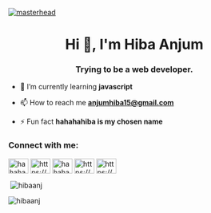 [![masterhead](https://commons.wikimedia.org/wiki/File:Matrix_Digital_rain_banner.gif)](https://rishavchanda.io)
<h1 align="center">Hi 👋, I'm Hiba Anjum</h1>
<h3 align="center">Trying to be a web developer.</h3>

- 🌱 I’m currently learning **javascript**

- 📫 How to reach me **anjumhiba15@gmail.com**

- ⚡ Fun fact **hahahahiba is my chosen name**

<h3 align="left">Connect with me:</h3>
<p align="left">
<a href="https://twitter.com/hahahahiba" target="blank"><img align="center" src="https://raw.githubusercontent.com/rahuldkjain/github-profile-readme-generator/master/src/images/icons/Social/twitter.svg" alt="hahahahiba" height="30" width="40" /></a>
<a href="https://linkedin.com/in/https://www.linkedin.com/in/hiba-anjum-182b89192/" target="blank"><img align="center" src="https://raw.githubusercontent.com/rahuldkjain/github-profile-readme-generator/master/src/images/icons/Social/linked-in-alt.svg" alt="https://www.linkedin.com/in/hiba-anjum-182b89192/" height="30" width="40" /></a>
<a href="https://instagram.com/hahahahiba" target="blank"><img align="center" src="https://raw.githubusercontent.com/rahuldkjain/github-profile-readme-generator/master/src/images/icons/Social/instagram.svg" alt="hahahahiba" height="30" width="40" /></a>
<a href="https://www.behance.net/https://www.behance.net/anjumhiba" target="blank"><img align="center" src="https://raw.githubusercontent.com/rahuldkjain/github-profile-readme-generator/master/src/images/icons/Social/behance.svg" alt="https://www.behance.net/anjumhiba" height="30" width="40" /></a>
<a href="https://www.codechef.com/users/https://www.codechef.com/users/hibaaaa" target="blank"><img align="center" src="https://cdn.jsdelivr.net/npm/simple-icons@3.1.0/icons/codechef.svg" alt="https://www.codechef.com/users/hibaaaa" height="30" width="40" /></a>
</p>

<p>&nbsp;<img align="center" src="https://github-readme-stats.vercel.app/api?username=hibaanj&show_icons=true&locale=en" alt="hibaanj" /></p>

<p><img align="center" src="https://github-readme-streak-stats.herokuapp.com/?user=hibaanj&" alt="hibaanj" /></p>
